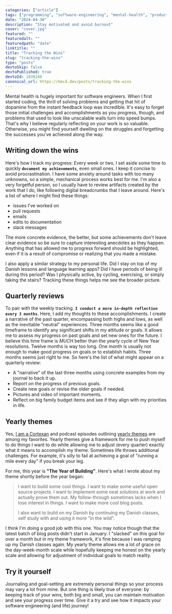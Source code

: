 ```yaml
---
categories: ["article"]
tags: ["programming", "software-engineering", "mental-health", "productivity"]
date: "2024-04-30"
description: "Stay motivated and avoid burnout"
cover: "cover.jpg"
featured: ""
featuredalt: ""
featuredpath: "date"
linktitle: ""
title: "Tracking the Wins"
slug: "tracking-the-wins"
type: "posts"
devtoSkip: false
devtoPublished: true
devtoId: 1838246
canonical_url: https://kmcd.dev/posts/tracking-the-wins
---
```


Mental health is hugely important for software engineers. When I first started coding, the thrill of solving problems and getting that hit of dopamine from the instant feedback loop was incredible. It's easy to forget those initial challenges and accomplishments as you progress, though, and problems that used to look like unscalable walls turn into speed bumps. That's why I believe regularly reflecting on your work is so valuable. Otherwise, you might find yourself dwelling on the struggles and forgetting the successes you've achieved along the way.

## Writing down the wins
Here's how I track my progress: Every week or two, I set aside some time to quickly **`document my achievements`**, even small ones. I keep it concise to avoid procrastination. I have some anxiety around tasks with too many unknowns, so a simple, mechanical process works best for me. I'm also a very forgetful person, so I usually have to review artifacts created by the work that I do, like following digital breadcrumbs that I leave around. Here's a list of where I might find these things:

- issues I've worked on
- pull requests
- emails
- edits to documentation
- slack messages

The more concrete evidence, the better, but some achievements don't leave clear evidence so be sure to capture interesting anecdotes as they happen. Anything that has allowed me to progress forward should be highlighted, even if it is a result of compromise or realizing that you made a mistake.

I also apply a similar strategy to my personal life. Did I stay on top of my Danish lessons and language learning apps? Did I have periods of being ill during this period? Was I physically active, by cycling, exercising, or simply taking the stairs? Tracking these things helps me see the broader picture.

## Quarterly reviews
To pair with the weekly tracking. **`I conduct a more in-depth reflection every 3 months`**. Here, I add my thoughts to these accomplishments. I create a narrative of the past quarter, encompassing both highs and lows, as well as the inevitable "neutral" experiences. Three months seems like a good timeframe to identify any significant shifts in my attitude or goals. It allows me to assess my progress on past goals and set new ones for the future. I believe this time frame is *MUCH* better than the yearly cycle of New Year resolutions. Twelve months is way too long. One month is usually not enough to make good progress on goals or to establish habits. Three months seems just right to me. So here's the list of what might appear on a quarterly review:

- A "narrative" of the last three months using concrete examples from my journal to back it up.
- Report on the progress of previous goals.
- Create new goals or revise the older goals if needed.
- Pictures and video of important moments.
- Reflect on big family budget items and see if they align with my priorities in life.

## Yearly themes
Yes, [I am a Cortexan](https://www.relay.fm/cortex) and podcast episodes outlining [yearly themes](https://www.youtube.com/watch?v=cXexYmOHkas) are among my favorites. Yearly themes give a framework for me to push myself to do things I want to do while allowing me to adjust (every quarter) exactly what it means to accomplish my theme. Sometimes life throws additional challenges. For example, it's silly to fail at achieving a goal of "running a mile every day" if you break your leg.

For me, this year is **"The Year of Building"**. Here's what I wrote about my theme shortly before the year began:

> I want to build some cool things. I want to make some useful open source projects. I want to implement some neat solutions at work and actually prove them out. My follow-through sometimes lacks when I lose interest in things. I want to make more cool blog posts.
>
> I also want to build on my Danish by continuing my Danish classes, self study with and using it more "in the wild".

I think I'm doing a good job with this one. You may notice though that the latest batch of blog posts didn't start in January. I "slacked" on this goal for over a month but in my theme framework, it's fine because I was ramping up my Danish classes again. My yearly theme allows me a lot of grace on the day-week-month scale while hopefully keeping me honest on the yearly scale and allowing for adjustment of individual goals to match reality.

## Try it yourself
Journaling and goal-setting are extremely personal things so your process may vary a lot from mine. But one thing is likely true of everyone: by keeping track of your wins, both big and small, you can maintain motivation and see your progress over time. Give it a try and see how it impacts your software engineering (and life) journey!
